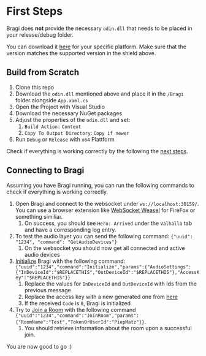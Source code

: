 # First Steps
Bragi does **not** provide the necessary `odin.dll` that needs to be placed in your release/debug folder. 

You can download it [here](https://github.com/4Players/odin-sdk/releases/) for your specific platform. Make sure that the version matches the supported version in the shield above.
## Build from Scratch
1. Clone this repo
2. Download the `odin.dll` mentioned above and place it in the `/Bragi` folder alongside `App.xaml.cs`
3. Open the Project with Visual Studio
4. Download the necessary NuGet packages
5. Adjust the properties of the `odin.dll` and set:
    1. `Build Action:` `Content`
    2. `Copy To Output Directory`: `Copy if newer`
6. Run `Debug` or `Release` with `x64` Plattform

Check if everything is working correctly by the following the [next steps](#connecting-to-bragi).

## Connecting to Bragi
Assuming you have Bragi running, you can run the following commands to check if everything is working correctly.

1. Open Bragi and connect to the websocket under `ws://localhost:30159/`. You can use a browser extension like [WebSocket Weasel](https://addons.mozilla.org/de/firefox/addon/websocket-weasel/) for FireFox or something similiar.
    1. On success, you should see `Hero: Arrived` under the `Valhalla` tab and have a corresponding log entry.
2. To test the audio layer you can send the following command: `{"uuid": "1234", "command": "GetAudioDevices"}`
    1. On the websocket you should now get all connected and active audio devices
3. [Initialize](/Documentation/Commands/bragi.md#1---initialize) Bragi with the following command: `{"uuid":"1234","command":"Initialize","params":{"AudioSettings":{"InDeviceId":"$REPLACETHIS","OutDeviceId":"$REPLACETHIS"},"AccessKey":"$REPLACETHIS"}}`
    1. Replace the values for `InDeviceId` and `OutDeviceId` with Ids from the previous message
    2. Replace the access key with a new generated one from [here](https://www.4players.io/odin/introduction/access-keys/)
    3. If the received `Code` is `0`, Bragi is initialized
4. Try to [Join a Room](/Documentation/Commands/odin.md#00---joinroom) with the following command `{"uuid":"1234","command":"JoinRoom","params":{"RoomName":"Test","TokenOrUserId":"PiepMatz"}}`.
    1. You should retrieve information about the room upon a successful join.

You are now good to go :)